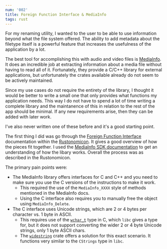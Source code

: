 ```yaml
---
num: '002'
title: Foreign Function Interface & MediaInfo
tags: rust
---
```


For my renaming utility, I wanted to the user to be able to use information beyond what the file system offered. The
ability to add metadata about the filetype itself is a powerful feature that increases the usefulness of the application
by a lot.

The best tool for accomplishing this with audio and video files is [MediaInfo](https://mediaarea.net/en/MediaInfo). It does an incredible job at extracting information about a media file without having to read all of it. Fortunately, they provide a C/C++ library for external applications, but unfortunately the crates available already do not seem to be actively maintained.

Since my use cases do not require the entirety of the library, I thought it would be better to write a small one that
only provides what functions my application needs. This way I do not have to spend a lot of time writing a complete
library and the maintanence of this in relation to the rest of the app should be minimal. If any new requirements arise,
then they can be added with later work.

I've also never written one of these before and it's a good starting point.

The first thing I did was go through the [Foreign Function Interface](https://doc.rust-lang.org/nomicon/ffi.html) documentation within the [Rustonomicon](https://doc.rust-lang.org/nomicon/intro.html). It gives a good overview of how the pieces fit together. I used the [MediaInfo SDK documentation](https://mediaarea.net/en/MediaInfo/Support/SDK/Quick_Start) to get an understanding of how the libary works. Overall the process was as described in the Rustonomicon.

The primary pain points were:

- The MediaInfo library offers interfaces for C and C++ and you need to make sure you use the C versions of the instructions to make it work.
  - This required the use of the `MediaInfo_XXXX` style of methods mentioned in the MediaInfo docs.
  - Using the C interface also requires you to manually free the object using `MediaInfo_Delete`.
- The C interface uses Unicode strings, which are 2 or 4 bytes per character vs. 1 byte in ASCII.
  - This requires use of the [`wchar_t`](https://riptutorial.com/cplusplus/example/19113/wchar-t) type in C, which `libc` gives a type for, but it does not support converting the wider 2 or 4 byte Unicode strings, only 1 byte ASCII chars.
  - The [`widestring`](https://crates.io/crates/widestring) crate offers a solution for this exact scenario. It functions very similar to the `CStrings` type in `libc`.
